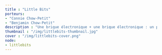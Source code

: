 ```yaml
---
title : "Little Bits"
porteurs: 
- "Connie Chow-Petit"
- "Benjamin Chow-Petit"
description : "Une brique électronique + une brique électronique : un petit prototype de synthétiseur ou un petit robot pour mieux comprendre les objets connectés"
thumbnail : "/img/littlebits-thumbnail.jpg"
cover : "/img/littlebits-cover.png"
node: 
- littlebits
---
```

